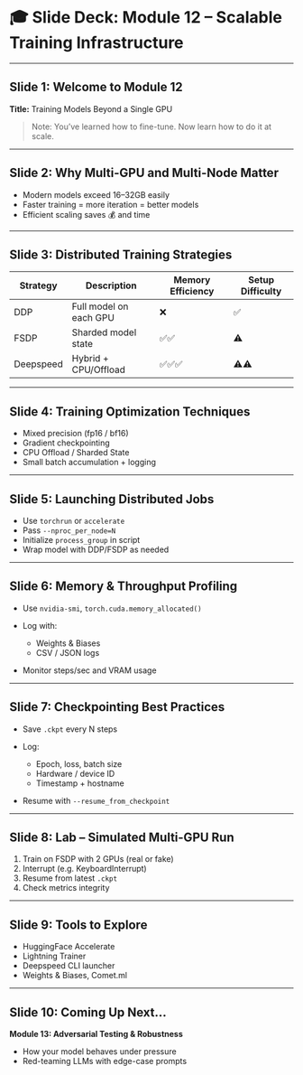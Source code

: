# 🎓 Slide Deck: Module 12 – Scalable Training Infrastructure

---

## Slide 1: Welcome to Module 12

**Title:** Training Models Beyond a Single GPU

> Note: You’ve learned how to fine-tune. Now learn how to do it at scale.

---

## Slide 2: Why Multi-GPU and Multi-Node Matter

* Modern models exceed 16–32GB easily
* Faster training = more iteration = better models
* Efficient scaling saves 💰 and time

---

## Slide 3: Distributed Training Strategies

| Strategy  | Description            | Memory Efficiency | Setup Difficulty |
| --------- | ---------------------- | ----------------- | ---------------- |
| DDP       | Full model on each GPU | ❌                 | ✅                |
| FSDP      | Sharded model state    | ✅✅                | ⚠️               |
| Deepspeed | Hybrid + CPU/Offload   | ✅✅✅               | ⚠️⚠️             |

---

## Slide 4: Training Optimization Techniques

* Mixed precision (fp16 / bf16)
* Gradient checkpointing
* CPU Offload / Sharded State
* Small batch accumulation + logging

---

## Slide 5: Launching Distributed Jobs

* Use `torchrun` or `accelerate`
* Pass `--nproc_per_node=N`
* Initialize `process_group` in script
* Wrap model with DDP/FSDP as needed

---

## Slide 6: Memory & Throughput Profiling

* Use `nvidia-smi`, `torch.cuda.memory_allocated()`
* Log with:

  * Weights & Biases
  * CSV / JSON logs
* Monitor steps/sec and VRAM usage

---

## Slide 7: Checkpointing Best Practices

* Save `.ckpt` every N steps
* Log:

  * Epoch, loss, batch size
  * Hardware / device ID
  * Timestamp + hostname
* Resume with `--resume_from_checkpoint`

---

## Slide 8: Lab – Simulated Multi-GPU Run

1. Train on FSDP with 2 GPUs (real or fake)
2. Interrupt (e.g. KeyboardInterrupt)
3. Resume from latest `.ckpt`
4. Check metrics integrity

---

## Slide 9: Tools to Explore

* HuggingFace Accelerate
* Lightning Trainer
* Deepspeed CLI launcher
* Weights & Biases, Comet.ml

---

## Slide 10: Coming Up Next…

**Module 13: Adversarial Testing & Robustness**

* How your model behaves under pressure
* Red-teaming LLMs with edge-case prompts
